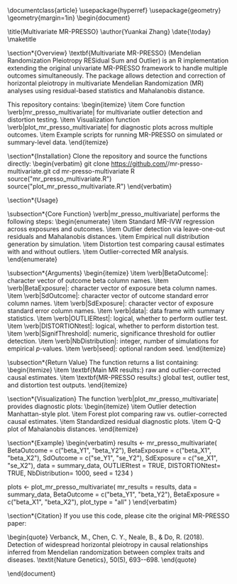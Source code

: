 \documentclass{article}
\usepackage{hyperref}
\usepackage{geometry}
\geometry{margin=1in}
\begin{document}

\title{Multivariate MR-PRESSO}
\author{Yuankai Zhang}
\date{\today}
\maketitle

\section*{Overview}
\textbf{Multivariate MR-PRESSO} (Mendelian Randomization Pleiotropy RESidual Sum and Outlier) is an R implementation extending the original univariate MR-PRESSO framework to handle multiple outcomes simultaneously. The package allows detection and correction of horizontal pleiotropy in multivariate Mendelian Randomization (MR) analyses using residual-based statistics and Mahalanobis distance.

This repository contains:
\begin{itemize}
    \item Core function \verb|mr_presso_multivariate| for multivariate outlier detection and distortion testing.
    \item Visualization function \verb|plot_mr_presso_multivariate| for diagnostic plots across multiple outcomes.
    \item Example scripts for running MR-PRESSO on simulated or summary-level data.
\end{itemize}

\section*{Installation}
Clone the repository and source the functions directly:
\begin{verbatim}
git clone https://github.com/<your-username>/mr-presso-multivariate.git
cd mr-presso-multivariate
R
source("mr_presso_multivariate.R")
source("plot_mr_presso_multivariate.R")
\end{verbatim}

\section*{Usage}

\subsection*{Core Function}
\verb|mr_presso_multivariate| performs the following steps:
\begin{enumerate}
    \item Standard MR-IVW regression across exposures and outcomes.
    \item Outlier detection via leave-one-out residuals and Mahalanobis distances.
    \item Empirical null distribution generation by simulation.
    \item Distortion test comparing causal estimates with and without outliers.
    \item Outlier-corrected MR analysis.
\end{enumerate}

\subsection*{Arguments}
\begin{itemize}
    \item \verb|BetaOutcome|: character vector of outcome beta column names.
    \item \verb|BetaExposure|: character vector of exposure beta column names.
    \item \verb|SdOutcome|: character vector of outcome standard error column names.
    \item \verb|SdExposure|: character vector of exposure standard error column names.
    \item \verb|data|: data frame with summary statistics.
    \item \verb|OUTLIERtest|: logical, whether to perform outlier test.
    \item \verb|DISTORTIONtest|: logical, whether to perform distortion test.
    \item \verb|SignifThreshold|: numeric, significance threshold for outlier detection.
    \item \verb|NbDistribution|: integer, number of simulations for empirical $p$-values.
    \item \verb|seed|: optional random seed.
\end{itemize}

\subsection*{Return Value}
The function returns a list containing:
\begin{itemize}
    \item \textbf{Main MR results:} raw and outlier-corrected causal estimates.
    \item \textbf{MR-PRESSO results:} global test, outlier test, and distortion test outputs.
\end{itemize}

\section*{Visualization}
The function \verb|plot_mr_presso_multivariate| provides diagnostic plots:
\begin{itemize}
    \item Outlier detection Manhattan-style plot.
    \item Forest plot comparing raw vs. outlier-corrected causal estimates.
    \item Standardized residual diagnostic plots.
    \item Q-Q plot of Mahalanobis distances.
\end{itemize}

\section*{Example}
\begin{verbatim}
results <- mr_presso_multivariate(
  BetaOutcome   = c("beta_Y1", "beta_Y2"),
  BetaExposure  = c("beta_X1", "beta_X2"),
  SdOutcome     = c("se_Y1", "se_Y2"),
  SdExposure    = c("se_X1", "se_X2"),
  data          = summary_data,
  OUTLIERtest   = TRUE,
  DISTORTIONtest= TRUE,
  NbDistribution= 1000,
  seed          = 1234
)

plots <- plot_mr_presso_multivariate(
  mr_results   = results,
  data         = summary_data,
  BetaOutcome  = c("beta_Y1", "beta_Y2"),
  BetaExposure = c("beta_X1", "beta_X2"),
  plot_type    = "all"
)
\end{verbatim}

\section*{Citation}
If you use this code, please cite the original MR-PRESSO paper:

\begin{quote}
Verbanck, M., Chen, C. Y., Neale, B., \& Do, R. (2018). 
Detection of widespread horizontal pleiotropy in causal relationships inferred from Mendelian randomization between complex traits and diseases. 
\textit{Nature Genetics}, 50(5), 693--698.
\end{quote}



\end{document}
